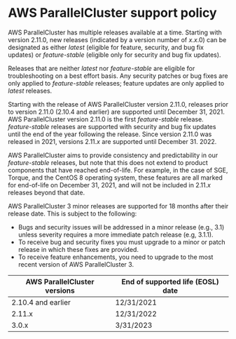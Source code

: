 # AWS ParallelCluster support policy<a name="support-policy"></a>

AWS ParallelCluster has multiple releases available at a time\. Starting with version 2\.11\.0, new releases \(indicated by a version number of *x*\.*x*\.0\) can be designated as either *latest* \(eligible for feature, security, and bug fix updates\) or *feature\-stable* \(eligible only for security and bug fix updates\)\.

Releases that are neither *latest* nor *feature\-stable* are eligible for troubleshooting on a best effort basis\. Any security patches or bug fixes are only applied to *feature\-stable* releases; feature updates are only applied to *latest* releases\.

Starting with the release of AWS ParallelCluster version 2\.11\.0, releases prior to version 2\.11\.0 \(2\.10\.4 and earlier\) are supported until December 31, 2021\. AWS ParallelCluster version 2\.11\.0 is the first *feature\-stable* release\. *feature\-stable* releases are supported with security and bug fix updates until the end of the year following the release\. Since version 2\.11\.0 was released in 2021, versions 2\.11\.*x* are supported until December 31\. 2022\.

 AWS ParallelCluster aims to provide consistency and predictability in our *feature\-stable* releases, but note that this does not extend to product components that have reached end\-of\-life\. For example, in the case of SGE, Torque, and the CentOS 8 operating system, these features are all marked for end\-of\-life on December 31, 2021, and will not be included in 2\.11\.*x* releases beyond that date\. 

AWS ParallelCluster 3 minor releases are supported for 18 months after their release date\. This is subject to the following:
+ Bugs and security issues will be addressed in a minor release \(e\.g\., 3\.1\) unless severity requires a more immediate patch release \(e\.g, 3\.1\.1\)\.
+ To receive bug and security fixes you must upgrade to a minor or patch release in which these fixes are provided\.
+  To receive feature enhancements, you need to upgrade to the most recent version of AWS ParallelCluster 3\. 


| AWS ParallelCluster versions | End of supported life \(EOSL\) date | 
| --- | --- | 
| 2\.10\.4 and earlier | 12/31/2021 | 
| 2\.11\.x | 12/31/2022 | 
| 3\.0\.x | 3/31/2023 | 